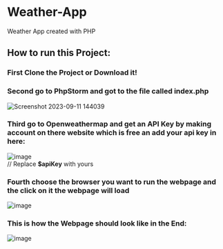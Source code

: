 # Weather-App
Weather App created with PHP

## How to run this Project:
### First Clone the Project or Download it! <br>
### Second go to PhpStorm and got to the file called **index.php** <br>
![Screenshot 2023-09-11 144039](https://github.com/KhaledNessar/Weather-App/assets/141129198/e8e71f2c-900b-4e4f-a1f9-0cbad0b22478) <br>
### Third go to Openweathermap and get an API Key by making account on there website which is free an add your api key in here: <br>
![image](https://github.com/KhaledNessar/Weather-App/assets/141129198/3768073f-3122-4477-a8d2-90018374dd65)  
// Replace **$apiKey** with yours <br>
### Fourth **choose** the browser you want to run the webpage and the **click** on it the webpage will load <br>
![image](https://github.com/KhaledNessar/Weather-App/assets/141129198/cf93d2d2-5c97-4474-bef7-5620681ba6d3) <br>
### This is how the Webpage should look like in the **End:** <br>
![image](https://github.com/KhaledNessar/Weather-App/assets/141129198/73c5feab-a126-43cf-9d80-ee45b7a401ce)

